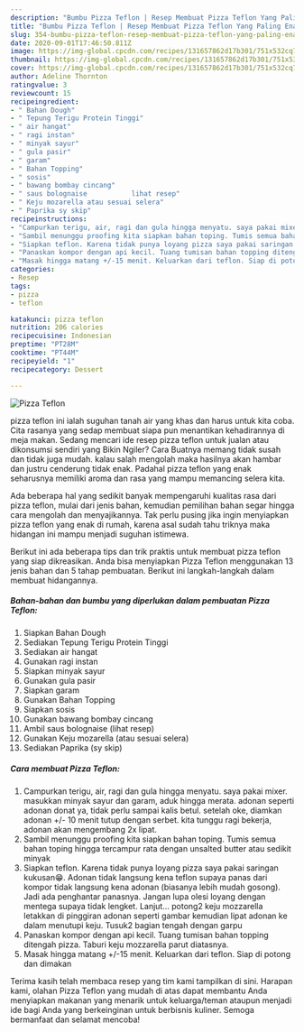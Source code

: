 ```yaml
---
description: "Bumbu Pizza Teflon | Resep Membuat Pizza Teflon Yang Paling Enak"
title: "Bumbu Pizza Teflon | Resep Membuat Pizza Teflon Yang Paling Enak"
slug: 354-bumbu-pizza-teflon-resep-membuat-pizza-teflon-yang-paling-enak
date: 2020-09-01T17:46:50.811Z
image: https://img-global.cpcdn.com/recipes/131657862d17b301/751x532cq70/pizza-teflon-foto-resep-utama.jpg
thumbnail: https://img-global.cpcdn.com/recipes/131657862d17b301/751x532cq70/pizza-teflon-foto-resep-utama.jpg
cover: https://img-global.cpcdn.com/recipes/131657862d17b301/751x532cq70/pizza-teflon-foto-resep-utama.jpg
author: Adeline Thornton
ratingvalue: 3
reviewcount: 15
recipeingredient:
- " Bahan Dough"
- " Tepung Terigu Protein Tinggi"
- " air hangat"
- " ragi instan"
- " minyak sayur"
- " gula pasir"
- " garam"
- " Bahan Topping"
- " sosis"
- " bawang bombay cincang"
- " saus bolognaise           lihat resep"
- " Keju mozarella atau sesuai selera"
- " Paprika sy skip"
recipeinstructions:
- "Campurkan terigu, air, ragi dan gula hingga menyatu. saya pakai mixer. masukkan minyak sayur dan garam, aduk hingga merata. adonan seperti adonan donat ya, tidak perlu sampai kalis betul. setelah oke, diamkan adonan +/- 10 menit tutup dengan serbet. kita tunggu ragi bekerja, adonan akan mengembang 2x lipat."
- "Sambil menunggu proofing kita siapkan bahan toping. Tumis semua bahan toping hingga tercampur rata dengan unsalted butter atau sedikit minyak"
- "Siapkan teflon. Karena tidak punya loyang pizza saya pakai saringan kukusan😁. Adonan tidak langsung kena teflon supaya panas dari kompor tidak langsung kena adonan (biasanya lebih mudah gosong). Jadi ada penghantar panasnya. Jangan lupa olesi loyang dengan mentega supaya tidak lengket. Lanjut... potong2 keju mozzarella letakkan di pinggiran adonan seperti gambar kemudian lipat adonan ke dalam menutupi keju. Tusuk2 bagian tengah dengan garpu"
- "Panaskan kompor dengan api kecil. Tuang tumisan bahan topping ditengah pizza. Taburi keju mozzarella parut diatasnya."
- "Masak hingga matang +/-15 menit. Keluarkan dari teflon. Siap di potong dan dimakan"
categories:
- Resep
tags:
- pizza
- teflon

katakunci: pizza teflon 
nutrition: 206 calories
recipecuisine: Indonesian
preptime: "PT28M"
cooktime: "PT44M"
recipeyield: "1"
recipecategory: Dessert

---
```



![Pizza Teflon](https://img-global.cpcdn.com/recipes/131657862d17b301/751x532cq70/pizza-teflon-foto-resep-utama.jpg)


pizza teflon ini ialah suguhan tanah air yang khas dan harus untuk kita coba. Cita rasanya yang sedap membuat siapa pun menantikan kehadirannya di meja makan.
Sedang mencari ide resep pizza teflon untuk jualan atau dikonsumsi sendiri yang Bikin Ngiler? Cara Buatnya memang tidak susah dan tidak juga mudah. kalau salah mengolah maka hasilnya akan hambar dan justru cenderung tidak enak. Padahal pizza teflon yang enak seharusnya memiliki aroma dan rasa yang mampu memancing selera kita.



Ada beberapa hal yang sedikit banyak mempengaruhi kualitas rasa dari pizza teflon, mulai dari jenis bahan, kemudian pemilihan bahan segar hingga cara mengolah dan menyajikannya. Tak perlu pusing jika ingin menyiapkan pizza teflon yang enak di rumah, karena asal sudah tahu triknya maka hidangan ini mampu menjadi suguhan istimewa.


Berikut ini ada beberapa tips dan trik praktis untuk membuat pizza teflon yang siap dikreasikan. Anda bisa menyiapkan Pizza Teflon menggunakan 13 jenis bahan dan 5 tahap pembuatan. Berikut ini langkah-langkah dalam membuat hidangannya.

<!--inarticleads1-->

##### Bahan-bahan dan bumbu yang diperlukan dalam pembuatan Pizza Teflon:

1. Siapkan  Bahan Dough
1. Sediakan  Tepung Terigu Protein Tinggi
1. Sediakan  air hangat
1. Gunakan  ragi instan
1. Siapkan  minyak sayur
1. Gunakan  gula pasir
1. Siapkan  garam
1. Gunakan  Bahan Topping
1. Siapkan  sosis
1. Gunakan  bawang bombay cincang
1. Ambil  saus bolognaise           (lihat resep)
1. Gunakan  Keju mozarella (atau sesuai selera)
1. Sediakan  Paprika (sy skip)




<!--inarticleads2-->

##### Cara membuat Pizza Teflon:

1. Campurkan terigu, air, ragi dan gula hingga menyatu. saya pakai mixer. masukkan minyak sayur dan garam, aduk hingga merata. adonan seperti adonan donat ya, tidak perlu sampai kalis betul. setelah oke, diamkan adonan +/- 10 menit tutup dengan serbet. kita tunggu ragi bekerja, adonan akan mengembang 2x lipat.
1. Sambil menunggu proofing kita siapkan bahan toping. Tumis semua bahan toping hingga tercampur rata dengan unsalted butter atau sedikit minyak
1. Siapkan teflon. Karena tidak punya loyang pizza saya pakai saringan kukusan😁. Adonan tidak langsung kena teflon supaya panas dari kompor tidak langsung kena adonan (biasanya lebih mudah gosong). Jadi ada penghantar panasnya. Jangan lupa olesi loyang dengan mentega supaya tidak lengket. Lanjut... potong2 keju mozzarella letakkan di pinggiran adonan seperti gambar kemudian lipat adonan ke dalam menutupi keju. Tusuk2 bagian tengah dengan garpu
1. Panaskan kompor dengan api kecil. Tuang tumisan bahan topping ditengah pizza. Taburi keju mozzarella parut diatasnya.
1. Masak hingga matang +/-15 menit. Keluarkan dari teflon. Siap di potong dan dimakan




Terima kasih telah membaca resep yang tim kami tampilkan di sini. Harapan kami, olahan Pizza Teflon yang mudah di atas dapat membantu Anda menyiapkan makanan yang menarik untuk keluarga/teman ataupun menjadi ide bagi Anda yang berkeinginan untuk berbisnis kuliner. Semoga bermanfaat dan selamat mencoba!
